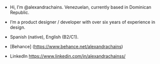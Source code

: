 - Hi, I’m @alexandrachains. Venezuelan, currently based in Dominican Republic.
- I’m a product designer / developer with over six years of experience in design.
- Spanish (native), English (B2/C1).

- [Behance] (https://www.behance.net/alexandrachains)
- LinkedIn https://www.linkedin.com/in/alexandrachainss/
